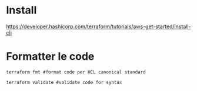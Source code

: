 # Install
https://developer.hashicorp.com/terraform/tutorials/aws-get-started/install-cli

# Formatter le code
```
terraform fmt #format code per HCL canonical standard
```

```
terraform validate #validate code for syntax
```